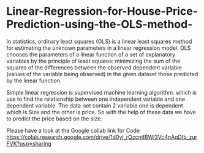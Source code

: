 # Linear-Regression-for-House-Price-Prediction-using-the-OLS-method-
In statistics, ordinary least squares (OLS) is a linear least squares method for estimating the unknown parameters in a linear regression model. 
OLS chooses the parameters of a linear function of a set of explanatory variables by the principle of least squares: minimizing the sum of the 
squares of the differences between the observed dependent variable (values of the variable being observed) in the given dataset those predicted 
by the linear function.

Simple linear regression is supervised machine learning algorithm. which is use to find the relationship between one independent variable and one dependent variable. 
The data-set contain 2 variable one is dependent which is Size and the other is price. So with the help of these data we have to predict the price based on the size.



Please have a look at the Google collab link for Code
https://colab.research.google.com/drive/1d0yj_rQzcntIBWl3Vc4nAqDIb_zurFVK?usp=sharing
